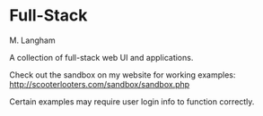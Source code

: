 # Full-Stack

M. Langham

A collection of full-stack web UI and applications.

Check out the sandbox on my website for working examples:
http://scooterlooters.com/sandbox/sandbox.php

Certain examples may require user login info to function correctly.
